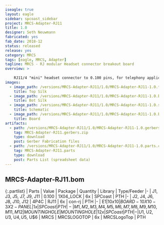 ```yaml
---
iseagle: true
layout: eagle
sidebar: spcoast_sidebar
project: MRCS-Adapter-RJ11
title: 1.0
designer: Seth Neuwmann
fabricated: yes
fab_date: 2018-12
status: released
release: yes
category: MRCS
tags: [eagle, MRCS, Adapter]
tagline: MRCS - RJ modular Headset connector breakout board
overview: >
    
    RJ11/4 "mini" headset connector to 0.100 pins, for telephony applications
images:
  - image_path: /versions/MRCS-Adapter-RJ11/1.0/MRCS-Adapter-RJ11-1.0.top.brd.png
    title: Top Silk
  - image_path: /versions/MRCS-Adapter-RJ11/1.0/MRCS-Adapter-RJ11-1.0.bot.brd.png
    title: Bot Silk
  - image_path: /versions/MRCS-Adapter-RJ11/1.0/MRCS-Adapter-RJ11-1.0.sch.png
    title: Schematic
  - image_path: /versions/MRCS-Adapter-RJ11/1.0/MRCS-Adapter-RJ11-1.0.brd.png
    title: Board
artifacts:
  - path: /versions/MRCS-Adapter-RJ11/1.0/MRCS-Adapter-RJ11-1.0.gerbers.zip
    tag: MRCS-Adapter-RJ11.gerbers.zip
    type: download
    post: Gerber Fabrication files
  - path: /versions/MRCS-Adapter-RJ11/1.0/MRCS-Adapter-RJ11-1.0.parts.csv
    tag: MRCS-Adapter-RJ11.parts
    type: download
    post: Parts List (spreadsheet data)
---
```


## MRCS-Adapter-RJ11.bom

{:.partlist}
| Parts | Value | Package | Quantity | Library | Type/Feeder
|-
| J1, J3, J5, J7, J9, J11 | 0.100 | 1X04_LOCK | 6x | SPCoast | PTH
|-
| J2, J4, J6, J8, J10, J12 | 4P4C | RJ11 | 6x | con-rj | PTH
|-
| E$1 | 10x10 | BOARD-10X10-3X2-PANEL | 1x | SPCoast | PTH
|-
| M1, M2, M3, M4, M5, M6, M7, M8, M9, M10, M11, M12 | MOUNTINGHOLE | MOUNTINGHOLE | 12x | SPCoast | PTH
|-
| U$1, U$2, U$3, U$4, U$5, U$6 | MRCS | MRCSLOGOTOP | 6x | MRCSLogoTop | PTH
